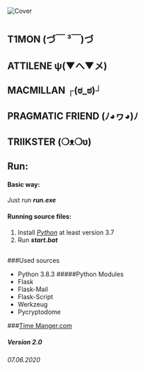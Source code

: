 ![Cover](https://github.com/T1GIT/time_manager/blob/master/static/images/cover.jpg?raw=true)
#
## T1MON (づ￣ ³￣)づ
## ATTILENE ψ(▼へ▼メ)
## MACMILLAN ┌(ಠ_ಠ)┘ 
## PRAGMATIC FRIEND (ﾉ◕ヮ◕)ﾉ 
## TRIIKSTER (❍ᴥ❍ʋ) 

## Run:
#### Basic way:
Just run _**run.exe**_
#### Running source files:
1. Install [_Python_](https://www.python.org/) at least version 3.7
2. Run _**start.bat**_
##
###Used sources
* Python 3.8.3
#####Python Modules
* Flask
* Flask-Mail
* Flask-Script
* Werkzeug
* Pycryptodome

###[Time Manger.com](http://127.0.0.1:5000/)
##### Version 2.0
###### 07.06.2020
